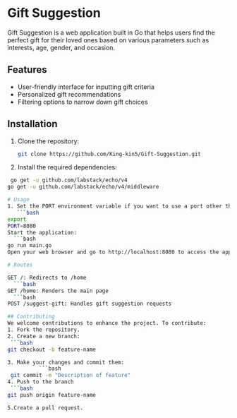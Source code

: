 # Gift Suggestion

Gift Suggestion is a web application built in Go that helps users find the perfect gift for their loved ones based on various parameters such as interests, age, gender, and occasion.

## Features

- User-friendly interface for inputting gift criteria
- Personalized gift recommendations
- Filtering options to narrow down gift choices


## Installation

1. Clone the repository:
   ```bash
   git clone https://github.com/King-kin5/Gift-Suggestion.git

2. Install the required dependencies:
  ```bash
   go get -u github.com/labstack/echo/v4
  go get -u github.com/labstack/echo/v4/middleware

# Usage
1. Set the PORT environment variable if you want to use a port other than the default 8080:
     ```bash
export
  PORT=8080
Start the application:
    ```bash
 go run main.go
Open your web browser and go to http://localhost:8080 to access the application.

# Routes
 
GET /: Redirects to /home
    ```bash
GET /home: Renders the main page
    ```bash
POST /suggest-gift: Handles gift suggestion requests

## Contributing
We welcome contributions to enhance the project. To contribute:
1. Fork the repository.
2. Create a new branch:
   ```bash
  git checkout -b feature-name

3. Make your changes and commit them:
            ```bash
   git commit -m "Description of feature"
4. Push to the branch
   ```bash
  git push origin feature-name

5.Create a pull request.